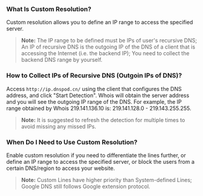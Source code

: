 ### What Is Custom Resolution?
Custom resolution allows you to define an IP range to access the specified server.

> **Note:**
> The IP range to be defined must be IPs of user's recursive DNS;
> An IP of recursive DNS is the outgoing IP of the DNS of a client that is accessing the Internet (i.e. the backend IP);
> You need to collect the backend DNS range by yourself.

### How to Collect IPs of Recursive DNS (Outgoin IPs of DNS)?

Access `http://ip.dnspod.cn/` using the client that configures the DNS address, and click "Start Detection". Whois will obtain the server address and you will see the outgoing IP range of the DNS. For example, the IP range obtained by Whois 219.141.136.10 is: 219.141.128.0 - 219.143.255.255.
>**Note:**
> It is suggested to refresh the detection for multiple times to avoid missing any missed IPs.

### When Do I Need to Use Custom Resolution?

Enable custom resolution if you need to differentiate the lines further, or define an IP range to access the specified server, or block the users from a certain DNS/region to access your website.
> **Note:**
> Custom Lines have higher priority than System-defined Lines;
> Google DNS still follows Google extension protocol.


